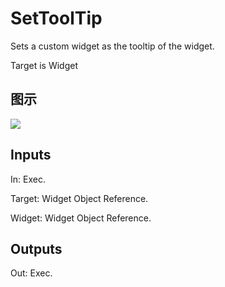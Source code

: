 # SetToolTip

Sets a custom widget as the tooltip of the widget.

Target is Widget

## 图示

![]($-20221218-21365168.png)

## Inputs

In: Exec.

Target: Widget Object Reference.

Widget: Widget Object Reference.  

## Outputs

Out: Exec.

